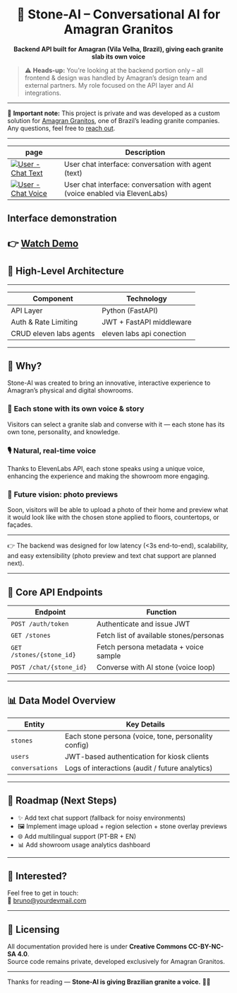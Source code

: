 <h1 align="center">🗿 Stone-AI – Conversational AI for Amagran Granitos</h1>

<p align="center">
  <strong>Backend API built for Amagran (Vila Velha, Brazil), giving each granite slab its own voice</strong>
</p>

> ⚠️ **Heads-up:** You're looking at the backend portion only – all frontend & design was handled by Amagran’s design team and external partners. My role focused on the API layer and AI integrations.

---

🛑 **Important note:** This project is private and was developed as a custom solution for [Amagran Granitos](https://www.amagran.com/en), one of Brazil’s leading granite companies.    
Any questions, feel free to [reach out](mailto:joaohenrique@jhbdev.com.br).

---
| page | Description |
|------------|-------------|
| [![User - Chat Text](https://drive.google.com/uc?export=view&id=1146qH40kH2YyVqbKbdqlLWspoco_pc6K)](https://drive.google.com/uc?export=view&id=1146qH40kH2YyVqbKbdqlLWspoco_pc6K) | User chat interface: conversation with agent (text) |
| [![User - Chat Voice](https://drive.google.com/uc?export=view&id=1ecxuGf9ZBQxntaAKcv2N1iXRSvdi4dE5)](https://drive.google.com/uc?export=1ecxuGf9ZBQxntaAKcv2N1iXRSvdi4dE5) | User chat interface: conversation with agent (voice enabled via ElevenLabs) |

## Interface demonstration
👉 **[Watch Demo](https://youtu.be/6_zmRWJ77Jg?feature=shared)**
---

## 📸 High-Level Architecture

---

| Component                  | Technology                            | 
|----------------------------|---------------------------------------|
| API Layer                  | Python (FastAPI)                      |
| Auth & Rate Limiting       | JWT + FastAPI middleware              |
| CRUD eleven labs agents    | eleven labs api conection             |

---

## 🚀 Why?

Stone-AI was created to bring an innovative, interactive experience to Amagran’s physical and digital showrooms.

### 🧠 **Each stone with its own voice & story**
Visitors can select a granite slab and converse with it — each stone has its own tone, personality, and knowledge.

### 🎙️ **Natural, real-time voice**
Thanks to ElevenLabs API, each stone speaks using a unique voice, enhancing the experience and making the showroom more engaging.

### 🏡 **Future vision: photo previews**
Soon, visitors will be able to upload a photo of their home and preview what it would look like with the chosen stone applied to floors, countertops, or façades.

---

👉 The backend was designed for low latency (<3s end-to-end), scalability, and easy extensibility (photo preview and text chat support are planned next).

---

## 🔗 Core API Endpoints

| Endpoint                | Function                              |
|-------------------------|---------------------------------------|
| `POST /auth/token`      | Authenticate and issue JWT             |
| `GET /stones`           | Fetch list of available stones/personas |
| `GET /stones/{stone_id}`| Fetch persona metadata + voice sample  |
| `POST /chat/{stone_id}` | Converse with AI stone (voice loop)    |

---

## 📊 Data Model Overview

| Entity            | Key Details                                           |
|-------------------|-------------------------------------------------------|
| `stones`          | Each stone persona (voice, tone, personality config)   |
| `users`           | JWT-based authentication for kiosk clients            |
| `conversations`   | Logs of interactions (audit / future analytics)        |

---

## 📌 Roadmap (Next Steps)

- ✨ Add text chat support (fallback for noisy environments)  
- 🖼️ Implement image upload + region selection + stone overlay previews  
- 🌐 Add multilingual support (PT-BR + EN)  
- 📊 Add showroom usage analytics dashboard  

---

## 🙌 Interested?

Feel free to get in touch:  
📧 [bruno@yourdevmail.com](mailto:bruno@yourdevmail.com)

---

## 📜 Licensing

All documentation provided here is under **Creative Commons CC-BY-NC-SA 4.0**.  
Source code remains private, developed exclusively for Amagran Granitos.

---

Thanks for reading — **Stone-AI is giving Brazilian granite a voice.** 🗿✨
